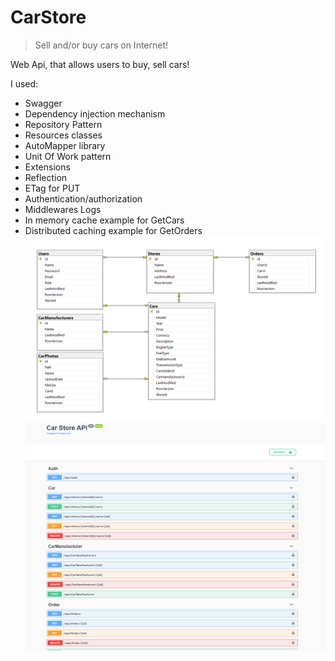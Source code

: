 ﻿# CarStore

> Sell and/or buy cars on Internet! 

Web Api, that allows users to buy, sell cars!

I used:
- Swagger
- Dependency injection mechanism
- Repository Pattern
- Resources classes
- AutoMapper library
- Unit Of Work pattern
- Extensions
- Reflection
- ETag for PUT
- Authentication/authorization
- Middlewares Logs
- In memory cache example for GetCars
- Distributed caching example for GetOrders
![alt text](https://github.com/iany00/dotNet_IA/blob/master/Project/uml.png?raw=true)
![alt text](https://github.com/iany00/dotNet_IA/blob/master/Project/swagger.png?raw=true)


